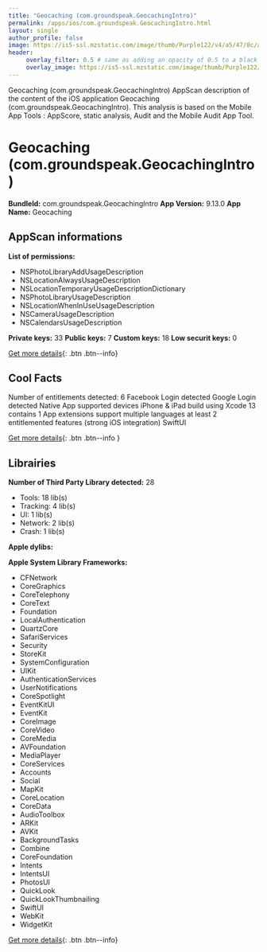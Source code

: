 ```yaml
---
title: "Geocaching (com.groundspeak.GeocachingIntro)"
permalink: /apps/ios/com.groundspeak.GeocachingIntro.html
layout: single
author_profile: false
image: https://is5-ssl.mzstatic.com/image/thumb/Purple122/v4/a5/47/8c/a5478c0b-a368-ae99-c10b-5e84a2df1062/AppIcon-0-1x_U007emarketing-0-7-0-85-220.png/512x512bb.jpg
header: 
     overlay_filter: 0.5 # same as adding an opacity of 0.5 to a black background
     overlay_image: https://is5-ssl.mzstatic.com/image/thumb/Purple122/v4/a5/47/8c/a5478c0b-a368-ae99-c10b-5e84a2df1062/AppIcon-0-1x_U007emarketing-0-7-0-85-220.png/512x512bb.jpg
---
```

Geocaching (com.groundspeak.GeocachingIntro) AppScan description of the content of the iOS application Geocaching (com.groundspeak.GeocachingIntro). This analysis is based on the Mobile App Tools : AppScore, static analysis, Audit and the Mobile Audit App Tool.

# Geocaching (com.groundspeak.GeocachingIntro)

**BundleId:** com.groundspeak.GeocachingIntro
**App Version:** 9.13.0
**App Name:** Geocaching


## AppScan informations 

**List of permissions:** 
- NSPhotoLibraryAddUsageDescription
- NSLocationAlwaysUsageDescription
- NSLocationTemporaryUsageDescriptionDictionary
- NSPhotoLibraryUsageDescription
- NSLocationWhenInUseUsageDescription
- NSCameraUsageDescription
- NSCalendarsUsageDescription
  
  
**Private keys:** 33
**Public keys:** 7
**Custom keys:** 18
**Low securit keys:** 0
  
[Get more details](/pricing.html){: .btn .btn--info}

## Cool Facts

Number of entitlements detected: 6
Facebook Login detected
Google Login detected
Native App
supported devices iPhone & iPad
build using Xcode 13
contains 1 App extensions
support multiple languages
at least 2 entitlemented features (strong iOS integration)
SwiftUI
  
[Get more details](/pricing.html){: .btn .btn--info }

## Librairies 
**Number of Third Party Library detected:** 28
- Tools: 18 lib(s)
- Tracking: 4 lib(s)
- UI: 1 lib(s)
- Network: 2 lib(s)
- Crash: 1 lib(s)


**Apple dylibs:**


**Apple System Library Frameworks:**
- CFNetwork
- CoreGraphics
- CoreTelephony
- CoreText
- Foundation
- LocalAuthentication
- QuartzCore
- SafariServices
- Security
- StoreKit
- SystemConfiguration
- UIKit
- AuthenticationServices
- UserNotifications
- CoreSpotlight
- EventKitUI
- EventKit
- CoreImage
- CoreVideo
- CoreMedia
- AVFoundation
- MediaPlayer
- CoreServices
- Accounts
- Social
- MapKit
- CoreLocation
- CoreData
- AudioToolbox
- ARKit
- AVKit
- BackgroundTasks
- Combine
- CoreFoundation
- Intents
- IntentsUI
- PhotosUI
- QuickLook
- QuickLookThumbnailing
- SwiftUI
- WebKit
- WidgetKit


  
[Get more details](/pricing.html){: .btn .btn--info}

